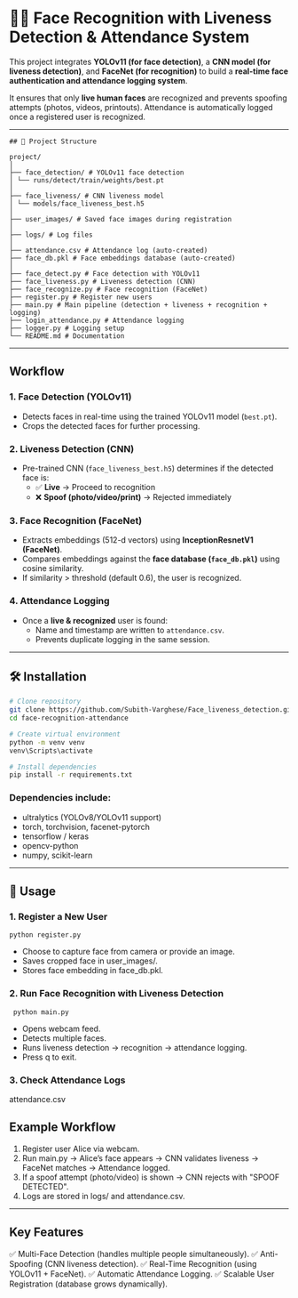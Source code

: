 # 🧑‍💻 Face Recognition with Liveness Detection & Attendance System

This project integrates **YOLOv11 (for face detection)**, a **CNN model (for liveness detection)**, and **FaceNet (for recognition)** to build a **real-time face authentication and attendance logging system**.  

It ensures that only **live human faces** are recognized and prevents spoofing attempts (photos, videos, printouts). Attendance is automatically logged once a registered user is recognized.

---
```
## 📂 Project Structure

project/
│
├── face_detection/ # YOLOv11 face detection
│ └── runs/detect/train/weights/best.pt
│
├── face_liveness/ # CNN liveness model
│ └── models/face_liveness_best.h5
│
├── user_images/ # Saved face images during registration
│
├── logs/ # Log files
│
├── attendance.csv # Attendance log (auto-created)
├── face_db.pkl # Face embeddings database (auto-created)
│
├── face_detect.py # Face detection with YOLOv11
├── face_liveness.py # Liveness detection (CNN)
├── face_recognize.py # Face recognition (FaceNet)
├── register.py # Register new users
├── main.py # Main pipeline (detection + liveness + recognition + logging)
├── login_attendance.py # Attendance logging
├── logger.py # Logging setup
└── README.md # Documentation
```

---

## Workflow

### 1. **Face Detection (YOLOv11)**
- Detects faces in real-time using the trained YOLOv11 model (`best.pt`).
- Crops the detected faces for further processing.

### 2. **Liveness Detection (CNN)**
- Pre-trained CNN (`face_liveness_best.h5`) determines if the detected face is:
  - ✅ **Live** → Proceed to recognition  
  - ❌ **Spoof (photo/video/print)** → Rejected immediately  

### 3. **Face Recognition (FaceNet)**
- Extracts embeddings (512-d vectors) using **InceptionResnetV1 (FaceNet)**.
- Compares embeddings against the **face database (`face_db.pkl`)** using cosine similarity.
- If similarity > threshold (default 0.6), the user is recognized.

### 4. **Attendance Logging**
- Once a **live & recognized** user is found:
  - Name and timestamp are written to `attendance.csv`.
  - Prevents duplicate logging in the same session.

---

## 🛠️ Installation

```bash
# Clone repository
git clone https://github.com/Subith-Varghese/Face_liveness_detection.git
cd face-recognition-attendance

# Create virtual environment
python -m venv venv
venv\Scripts\activate     

# Install dependencies
pip install -r requirements.txt
```

### Dependencies include:

- ultralytics (YOLOv8/YOLOv11 support)
- torch, torchvision, facenet-pytorch
- tensorflow / keras
- opencv-python
- numpy, scikit-learn

--- 
## 🚀 Usage
### 1. Register a New User

```python register.py```

- Choose to capture face from camera or provide an image.
- Saves cropped face in user_images/.
- Stores face embedding in face_db.pkl.

### 2. Run Face Recognition with Liveness Detection
``` python main.py```

- Opens webcam feed.
- Detects multiple faces.
- Runs liveness detection → recognition → attendance logging.
- Press q to exit.

### 3. Check Attendance Logs

attendance.csv

## Example Workflow

1. Register user Alice via webcam.
2. Run main.py → Alice’s face appears → CNN validates liveness → FaceNet matches → Attendance logged.
3. If a spoof attempt (photo/video) is shown → CNN rejects with "SPOOF DETECTED".
4. Logs are stored in logs/ and attendance.csv.

--- 
## Key Features

✅ Multi-Face Detection (handles multiple people simultaneously).
✅ Anti-Spoofing (CNN liveness detection).
✅ Real-Time Recognition (using YOLOv11 + FaceNet).
✅ Automatic Attendance Logging.
✅ Scalable User Registration (database grows dynamically).


